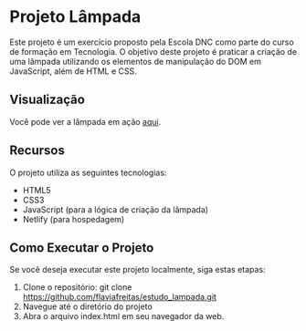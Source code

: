 # Projeto Lâmpada

Este projeto é um exercício proposto pela Escola DNC como parte do curso de formação em Tecnologia. O objetivo deste projeto é praticar a criação de uma lâmpada utilizando os elementos de manipulação do DOM em JavaScript, além de HTML e CSS.

## Visualização

Você pode ver a lâmpada em ação [aqui](https://lampada-estudo.netlify.app/).

## Recursos

O projeto utiliza as seguintes tecnologias:

- HTML5
- CSS3
- JavaScript (para a lógica de criação da lâmpada)
- Netlify (para hospedagem)

## Como Executar o Projeto

Se você deseja executar este projeto localmente, siga estas etapas:

1. Clone o repositório:
   git clone https://github.com/flaviafreitas/estudo_lampada.git
2. Navegue até o diretório do projeto
3. Abra o arquivo index.html em seu navegador da web.